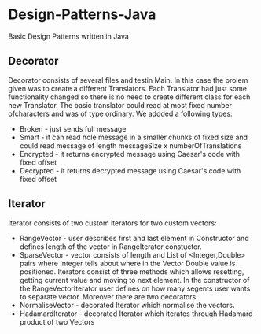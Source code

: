 # Design-Patterns-Java
Basic Design Patterns written in Java
## Decorator
Decorator consists of several files and testin Main. In this case the prolem given was to create a different Translators.
Each Translator had just some functionality changed so there is no need to create different class for each new Translator.
The basic translator could read at most fixed number ofcharacters and was of type ordinary. We addded a following types:
- Broken - just sends full message
- Smart - it can read hole message in a smaller chunks of fixed size and could read message of length messageSize x numberOfTranslations
- Encrypted - it returns encrypted message using Caesar's code with fixed offset
- Decrypted - it returns decrypted message using Caesar's code with fixed offset
## Iterator
Iterator consists of two custom iterators for two custom vectors:
- RangeVector - user describes first and last element in Constructor and defines length of the vector in RangeIterator constuctor.
- SparseVector - vector consists of length and List of <Integer,Double> pairs where Integer tells about where in the Vector Double value is positioned.
Iterators consist of three methods which allows resetting, getting current value and moving to next element. In the constructor of the RangeVectorIterator user defines on how many segents user wants to separate vector.
Moreover there are two decorators:
- NormaliseVector - decorated Iterator which normalise the vectors.
- HadamardIterator - decorated Iterator which iterates through Hadamard product of two Vectors
